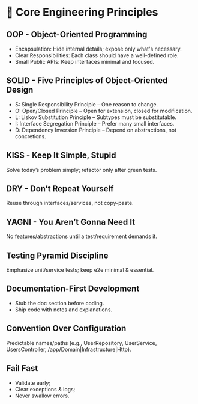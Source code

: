 # 📄 Core Engineering Principles

## OOP - Object-Oriented Programming
- Encapsulation: Hide internal details; expose only what's necessary.
- Clear Responsibilities: Each class should have a well-defined role.
- Small Public APIs: Keep interfaces minimal and focused.

## SOLID - Five Principles of Object-Oriented Design
- S: Single Responsibility Principle – One reason to change.
- O: Open/Closed Principle – Open for extension, closed for modification.
- L: Liskov Substitution Principle – Subtypes must be substitutable.
- I: Interface Segregation Principle – Prefer many small interfaces.
- D: Dependency Inversion Principle – Depend on abstractions, not concretions.

## KISS - Keep It Simple, Stupid
Solve today’s problem simply; refactor only after green tests.

## DRY - Don’t Repeat Yourself
Reuse through interfaces/services, not copy-paste.

## YAGNI - You Aren’t Gonna Need It
No features/abstractions until a test/requirement demands it.

## Testing Pyramid Discipline
Emphasize unit/service tests; keep e2e minimal & essential.

## Documentation-First Development
- Stub the doc section before coding.
- Ship code with notes and explanations.

## Convention Over Configuration
Predictable names/paths (e.g., UserRepository, UserService, UsersController, /app/Domain|Infrastructure|Http).

## Fail Fast
- Validate early;
- Clear exceptions & logs;
- Never swallow errors.
